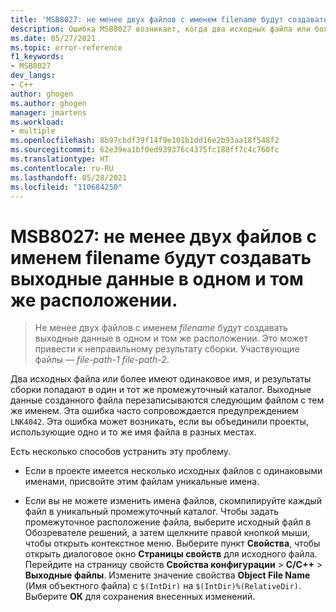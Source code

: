 ```yaml
---
title: 'MSB8027: не менее двух файлов с именем filename будут создавать выходные данные в одном и том же расположении.'
description: Ошибка MSB8027 возникает, когда два исходных файла или более в проекте имеют одно и то же имя.
ms.date: 05/27/2021
ms.topic: error-reference
f1_keywords:
- MSB8027
dev_langs:
- C++
author: ghogen
ms.author: ghogen
manager: jmartens
ms.workload:
- multiple
ms.openlocfilehash: 8b97cbdf39f14f9e101b1dd16e2b93aa18f548f2
ms.sourcegitcommit: 62e39ea1bf0ed939376c4375fc180ff7c4c760fc
ms.translationtype: HT
ms.contentlocale: ru-RU
ms.lasthandoff: 05/28/2021
ms.locfileid: "110684250"
---
```

# <a name="msb8027-two-or-more-files-with-the-name-of-filename-will-produce-outputs-to-the-same-location"></a>MSB8027: не менее двух файлов с именем filename будут создавать выходные данные в одном и том же расположении.

> Не менее двух файлов с именем *filename* будут создавать выходные данные в одном и том же расположении. Это может привести к неправильному результату сборки. Участвующие файлы — *file-path-1* *file-path-2*.

Два исходных файла или более имеют одинаковое имя, и результаты сборки попадают в один и тот же промежуточный каталог. Выходные данные созданного файла перезаписываются следующим файлом с тем же именем. Эта ошибка часто сопровождается предупреждением `LNK4042`. Эта ошибка может возникать, если вы объединили проекты, использующие одно и то же имя файла в разных местах.

Есть несколько способов устранить эту проблему.

- Если в проекте имеется несколько исходных файлов с одинаковыми именами, присвойте этим файлам уникальные имена.

- Если вы не можете изменить имена файлов, скомпилируйте каждый файл в уникальный промежуточный каталог. Чтобы задать промежуточное расположение файла, выберите исходный файл в Обозревателе решений, а затем щелкните правой кнопкой мыши, чтобы открыть контекстное меню. Выберите пункт **Свойства**, чтобы открыть диалоговое окно **Страницы свойств** для исходного файла. Перейдите на страницу свойств **Свойства конфигурации** > **C/C++**  > **Выходные файлы**. Измените значение свойства **Object File Name** (Имя объектного файла) с `$(IntDir)` на `$(IntDir)%(RelativeDir)`. Выберите **ОК** для сохранения внесенных изменений. 
